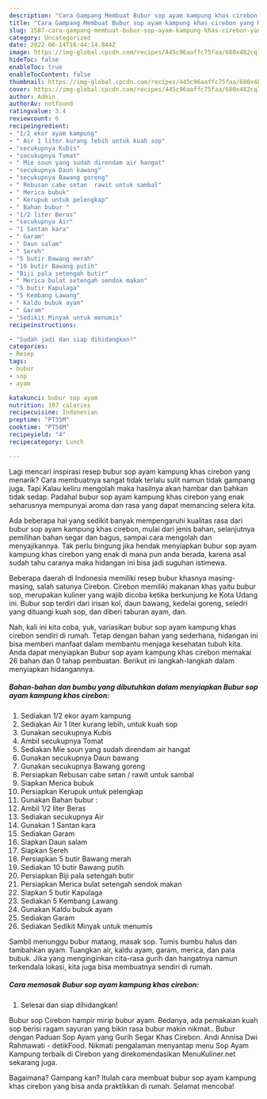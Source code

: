 ```yaml
---
description: "Cara Gampang Membuat Bubur sop ayam kampung khas cirebon yang Menggugah Selera, Buat Buka Puasa Lezat Sekali"
title: "Cara Gampang Membuat Bubur sop ayam kampung khas cirebon yang Menggugah Selera, Buat Buka Puasa Lezat Sekali"
slug: 1587-cara-gampang-membuat-bubur-sop-ayam-kampung-khas-cirebon-yang-menggugah-selera-buat-buka-puasa-lezat-sekali
category: Uncategorized
date: 2022-06-14T16:44:14.844Z
image: https://img-global.cpcdn.com/recipes/445c96aaffc75faa/680x482cq70/bubur-sop-ayam-kampung-khas-cirebon-foto-resep-utama.jpg
hideToc: false
enableToc: true
enableTocContent: false
thumbnail: https://img-global.cpcdn.com/recipes/445c96aaffc75faa/680x482cq70/bubur-sop-ayam-kampung-khas-cirebon-foto-resep-utama.jpg
cover: https://img-global.cpcdn.com/recipes/445c96aaffc75faa/680x482cq70/bubur-sop-ayam-kampung-khas-cirebon-foto-resep-utama.jpg
author: Admin
authorAv: notfound
ratingvalue: 3.4
reviewcount: 6
recipeingredient:
- "1/2 ekor ayam kampung"
- " Air 1 liter kurang lebih untuk kuah sop"
- "secukupnya Kubis"
- "secukupnya Tomat"
- " Mie soun yang sudah direndam air hangat"
- "secukupnya Daun bawang"
- "secukupnya Bawang goreng"
- " Rebusan cabe setan  rawit untuk sambal"
- " Merica bubuk"
- " Kerupuk untuk pelengkap"
- " Bahan bubur "
- "1/2 liter Beras"
- "secukupnya Air"
- "1 Santan kara"
- " Garam"
- " Daun salam"
- " Sereh"
- "5 butir Bawang merah"
- "10 butir Bawang putih"
- "Biji pala setengah butir"
- " Merica bulat setengah sendok makan"
- "5 butir Kapulaga"
- "5 Kembang Lawang"
- " Kaldu bubuk ayam"
- " Garam"
- "Sedikit Minyak untuk menumis"
recipeinstructions:

- "Sudah jadi dan siap dihidangkan!"
categories:
- Resep
tags:
- bubur
- sop
- ayam

katakunci: bubur sop ayam 
nutrition: 197 calories
recipecuisine: Indonesian
preptime: "PT35M"
cooktime: "PT58M"
recipeyield: "4"
recipecategory: Lunch

---
```



Lagi mencari inspirasi resep bubur sop ayam kampung khas cirebon yang menarik? Cara membuatnya sangat tidak terlalu sulit namun tidak gampang juga. Tapi Kalau keliru mengolah maka hasilnya akan hambar dan bahkan tidak sedap. Padahal bubur sop ayam kampung khas cirebon yang enak seharusnya mempunyai aroma dan rasa yang dapat memancing selera kita.


Ada beberapa hal yang sedikit banyak mempengaruhi kualitas rasa dari bubur sop ayam kampung khas cirebon, mulai dari jenis bahan, selanjutnya pemilihan bahan segar dan bagus, sampai cara mengolah dan menyajikannya. Tak perlu bingung jika hendak menyiapkan bubur sop ayam kampung khas cirebon yang enak di mana pun anda berada, karena asal sudah tahu caranya maka hidangan ini bisa jadi suguhan istimewa.

Beberapa daerah di Indonesia memiliki resep bubur khasnya masing-masing, salah satunya Cirebon. Cirebon memiliki makanan khas yaitu bubur sop, merupakan kuliner yang wajib dicoba ketika berkunjung ke Kota Udang ini. Bubur sop terdiri dari irisan kol, daun bawang, kedelai goreng, seledri yang dituangi kuah sop, dan diberi taburan ayam, dan.


Nah, kali ini kita coba, yuk, variasikan bubur sop ayam kampung khas cirebon sendiri di rumah. Tetap dengan bahan yang sederhana, hidangan ini bisa memberi manfaat dalam membantu menjaga kesehatan tubuh kita. Anda dapat menyiapkan Bubur sop ayam kampung khas cirebon memakai 26 bahan dan 0 tahap pembuatan. Berikut ini langkah-langkah dalam menyiapkan hidangannya.

<!--inarticleads1-->

##### Bahan-bahan dan bumbu yang dibutuhkan dalam menyiapkan Bubur sop ayam kampung khas cirebon:

1. Sediakan 1/2 ekor ayam kampung
1. Sediakan  Air 1 liter kurang lebih, untuk kuah sop
1. Gunakan secukupnya Kubis
1. Ambil secukupnya Tomat
1. Sediakan  Mie soun yang sudah direndam air hangat
1. Gunakan secukupnya Daun bawang
1. Gunakan secukupnya Bawang goreng
1. Persiapkan  Rebusan cabe setan / rawit untuk sambal
1. Siapkan  Merica bubuk
1. Persiapkan  Kerupuk untuk pelengkap
1. Gunakan  Bahan bubur :
1. Ambil 1/2 liter Beras
1. Sediakan secukupnya Air
1. Gunakan 1 Santan kara
1. Sediakan  Garam
1. Siapkan  Daun salam
1. Siapkan  Sereh
1. Persiapkan 5 butir Bawang merah
1. Sediakan 10 butir Bawang putih
1. Persiapkan Biji pala setengah butir
1. Persiapkan  Merica bulat setengah sendok makan
1. Siapkan 5 butir Kapulaga
1. Sediakan 5 Kembang Lawang
1. Gunakan  Kaldu bubuk ayam
1. Sediakan  Garam
1. Sediakan Sedikit Minyak untuk menumis


Sambil menunggu bubur matang, masak sop. Tumis bumbu halus dan tambahkan ayam. Tuangkan air, kaldu ayam, garam, merica, dan pala bubuk. Jika yang menginginkan cita-rasa gurih dan hangatnya namun terkendala lokasi, kita juga bisa membuatnya sendiri di rumah. 

<!--inarticleads2-->

##### Cara memasak Bubur sop ayam kampung khas cirebon:


1. Selesai dan siap dihidangkan!

Bubur sop Cirebon hampir mirip bubur ayam. Bedanya, ada pemakaian kuah sop berisi ragam sayuran yang bikin rasa bubur makin nikmat.. Bubur dengan Paduan Sop Ayam yang Gurih Segar Khas Cirebon. Andi Annisa Dwi Rahmawati - detikFood. Nikmati pengalaman menyantap menu Sop Ayam Kampung terbaik di Cirebon yang direkomendasikan MenuKuliner.net sekarang juga. 

Bagaimana? Gampang kan? Itulah cara membuat bubur sop ayam kampung khas cirebon yang bisa anda praktikkan di rumah. Selamat mencoba!
